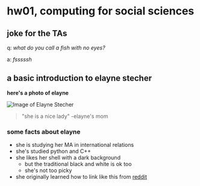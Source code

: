 # hw01, computing for social sciences

## joke for the TAs

q: *what do you call a fish with no eyes?*

a: *fsssssh*


## a basic introduction to elayne stecher

**here's a photo of elayne**

![Image of Elayne Stecher](https://raw.githubusercontent.com/estech01/myrepo/master/Screen%20Shot%202017-12-04%20at%203.31.52%20PM.png)


> "she is a nice lady"
> -elayne's mom


### some facts about elayne
* she is studying her MA in international relations
* she's studied python and C++
* she likes her shell with a dark background
  * but the traditional black and white is ok too
  * she's not too picky
* she originally learned how to link like this from [reddit](https://www.reddit.com)
